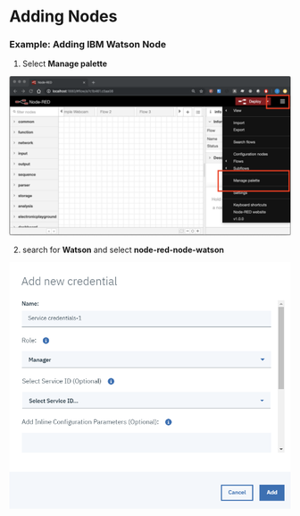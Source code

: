# Adding Nodes

### Example: Adding IBM Watson Node

1. Select **Manage palette**

![](../.gitbook/assets/image%20%285%29.png)

2. search for **Watson** and select **node-red-node-watson**

![](../.gitbook/assets/image%20%282%29.png)



